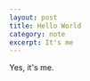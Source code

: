 ```yaml
---
layout: post
title: Hello World
category: note
excerpt: It's me
---
```


<div class=txt>
<p>Yes, it's me.</p>
</div>

